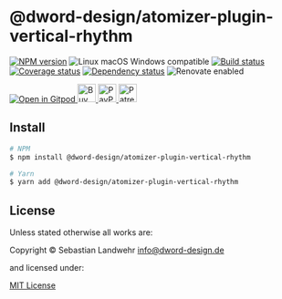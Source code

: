 <!-- TITLE/ -->
# @dword-design/atomizer-plugin-vertical-rhythm
<!-- /TITLE -->

<!-- BADGES/ -->
[![NPM version](https://img.shields.io/npm/v/@dword-design/atomizer-plugin-vertical-rhythm.svg)](https://npmjs.org/package/@dword-design/atomizer-plugin-vertical-rhythm)
![Linux macOS Windows compatible](https://img.shields.io/badge/os-linux%20%7C%C2%A0macos%20%7C%C2%A0windows-blue)
[![Build status](https://github.com/dword-design/atomizer-plugin-vertical-rhythm/workflows/build/badge.svg)](https://github.com/dword-design/atomizer-plugin-vertical-rhythm/actions)
[![Coverage status](https://img.shields.io/coveralls/dword-design/atomizer-plugin-vertical-rhythm)](https://coveralls.io/github/dword-design/atomizer-plugin-vertical-rhythm)
[![Dependency status](https://img.shields.io/david/dword-design/atomizer-plugin-vertical-rhythm)](https://david-dm.org/dword-design/atomizer-plugin-vertical-rhythm)
![Renovate enabled](https://img.shields.io/badge/renovate-enabled-brightgreen)

<a href="https://gitpod.io/#https://github.com/dword-design/bar">
  <img src="https://gitpod.io/button/open-in-gitpod.svg" alt="Open in Gitpod">
</a><a href="https://www.buymeacoffee.com/dword">
  <img
    src="https://www.buymeacoffee.com/assets/img/guidelines/download-assets-sm-2.svg"
    alt="Buy Me a Coffee"
    height="32"
  >
</a><a href="https://paypal.me/SebastianLandwehr">
  <img
    src="https://dword-design.de/images/paypal.svg"
    alt="PayPal"
    height="32"
  >
</a><a href="https://www.patreon.com/dworddesign">
  <img
    src="https://dword-design.de/images/patreon.svg"
    alt="Patreon"
    height="32"
  >
</a>
<!-- /BADGES -->

<!-- DESCRIPTION/ -->

<!-- /DESCRIPTION -->

<!-- INSTALL/ -->
## Install

```bash
# NPM
$ npm install @dword-design/atomizer-plugin-vertical-rhythm

# Yarn
$ yarn add @dword-design/atomizer-plugin-vertical-rhythm
```
<!-- /INSTALL -->

<!-- LICENSE/ -->
## License

Unless stated otherwise all works are:

Copyright &copy; Sebastian Landwehr <info@dword-design.de>

and licensed under:

[MIT License](https://opensource.org/licenses/MIT)
<!-- /LICENSE -->
